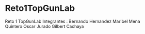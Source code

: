# Reto1TopGunLab
Reto 1 TopGunLab
Integrantes :
Bernando Hernandez
Maribel Mena Quintero
Oscar Jurado
Gilbert Cachaya 
